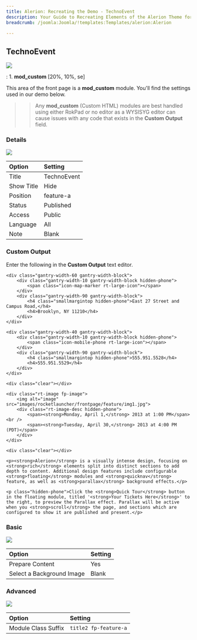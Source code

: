 ```yaml
---
title: Alerion: Recreating the Demo - TechnoEvent
description: Your Guide to Recreating Elements of the Alerion Theme for Joomla
breadcrumb: /joomla:Joomla/!templates:Templates/alerion:Alerion

---
```


TechnoEvent
-----
![][demo]

:   1. **mod_custom** [20%, 10%, se]

This area of the front page is a **mod_custom** module. You'll find the settings used in our demo below.

>> Any **mod_custom** (Custom HTML) modules are best handled using either RokPad or no editor as a WYSISYG editor can cause issues with any code that exists in the **Custom Output** field.

### Details
![][demo2]

| Option     | Setting               |  
| :--------- | :-------------------- |  
| Title      | TechnoEvent           |  
| Show Title | Hide                  |  
| Position   | feature-a |  
| Status     | Published             |  
| Access     | Public                |  
| Language   | All                   |  
| Note       | Blank                 |  

### Custom Output
Enter the following in the **Custom Output** text editor.

~~~
<div class="gantry-width-60 gantry-width-block">
    <div class="gantry-width-10 gantry-width-block hidden-phone">
	    <span class="icon-map-marker rt-large-icon"></span>
	</div>
	<div class="gantry-width-90 gantry-width-block">
		<h4 class="smallmargintop hidden-phone">East 27 Street and Campus Road,</h4>
	    <h4>Brooklyn, NY 11210</h4>
	</div>
</div>

<div class="gantry-width-40 gantry-width-block">
	<div class="gantry-width-10 gantry-width-block hidden-phone">
	    <span class="icon-mobile-phone rt-large-icon"></span>
	</div>
	<div class="gantry-width-90 gantry-width-block">
		<h4 class="smallmargintop hidden-phone">555.951.5528</h4>
	    <h4>555.951.5529</h4>
	</div>
</div>

<div class="clear"></div>

<div class="rt-image fp-image">
	<img alt="image" src="images/rocketlauncher/frontpage/feature/img1.jpg">
	<div class="rt-image-desc hidden-phone">
		<span><strong>Monday, April 1,</strong> 2013 at 1:00 PM</span><br />
		<span><strong>Tuesday, April 30,</strong> 2013 at 4:00 PM (PDT)</span>
	</div>
</div>

<div class="clear"></div>

<p><strong>Alerion</strong> is a visually intense design, focusing on <strong>rich</strong> elements split into distinct sections to add depth to content. Additional design features include configurable <strong>floating</strong> modules and <strong>quicknav</strong> feature, as well as <strong>parallax</strong> background effects.</p>

<p class="hidden-phone">Click the <strong>Quick Tour</strong> button in the floating module, titled '<strong>Your Tickets Here</strong>' to the right, to preview the Parallax effect. Parallax will be active when you <strong>scroll</strong> the page, and sections which are configured to show it are published and present.</p>
~~~

### Basic
![][demo3]

| Option                    | Setting |  
| :------------------------ | :------ |  
| Prepare Content           | Yes     |  
| Select a Background Image | Blank   |

### Advanced
![][demo4]

| Option              | Setting                       |  
| :------------------ | :---------------------------- |  
| Module Class Suffix | `title2 fp-feature-a` |  

[demo]: assets/demo_4.jpeg
[demo2]: assets/event_1.jpeg
[demo3]: assets/event_2.jpeg
[demo4]: assets/event_3.jpeg